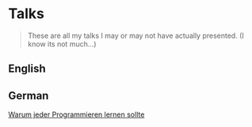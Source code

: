 # Talks
> These are all my talks I may or may not have actually presented. (I know its not much...)

## English

## German 
[Warum jeder Programmieren lernen sollte](Warum%20jeder%20Programmieren%20lernen%20sollte)
